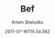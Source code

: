 ---
title: "Bef"
github: https://github.com/artemsheludko/bef
demo: https://artemsheludko.github.io/bef/
author: Artem Sheludko
draft: true
ssg:
  - Jekyll
cms:
  - No Cms
date: 2017-07-16T15:34:56Z
github_branch: master
---